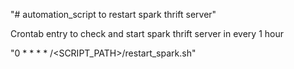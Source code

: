 "# automation_script to restart spark thrift server" 


Crontab entry to check and start spark thrift server in every 1 hour 

"0 * * * * /<SCRIPT_PATH>/restart_spark.sh"

